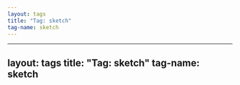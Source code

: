 ```yaml
---
layout: tags
title: "Tag: sketch"
tag-name: sketch
---
```

---
layout: tags
title: "Tag: sketch"
tag-name: sketch
---
